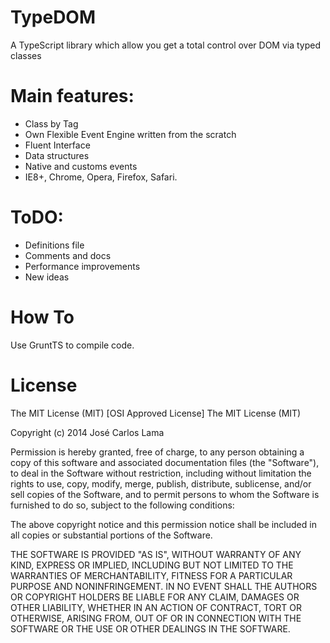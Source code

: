 TypeDOM
=======

A TypeScript library which allow you get a total control over DOM via typed classes


Main features:
=======
- Class by Tag
- Own Flexible Event Engine written from the scratch
- Fluent Interface
- Data structures
- Native and customs events
- IE8+, Chrome, Opera, Firefox, Safari.



ToDO:
=======

- Definitions file
- Comments and docs
- Performance improvements
- New ideas


How To
=======

 Use GruntTS to compile code. 



License
=======

The MIT License (MIT)
[OSI Approved License]
The MIT License (MIT)

Copyright (c) 2014 José Carlos Lama

Permission is hereby granted, free of charge, to any person obtaining a copy
of this software and associated documentation files (the "Software"), to deal
in the Software without restriction, including without limitation the rights
to use, copy, modify, merge, publish, distribute, sublicense, and/or sell
copies of the Software, and to permit persons to whom the Software is
furnished to do so, subject to the following conditions:

The above copyright notice and this permission notice shall be included in
all copies or substantial portions of the Software.

THE SOFTWARE IS PROVIDED "AS IS", WITHOUT WARRANTY OF ANY KIND, EXPRESS OR
IMPLIED, INCLUDING BUT NOT LIMITED TO THE WARRANTIES OF MERCHANTABILITY,
FITNESS FOR A PARTICULAR PURPOSE AND NONINFRINGEMENT. IN NO EVENT SHALL THE
AUTHORS OR COPYRIGHT HOLDERS BE LIABLE FOR ANY CLAIM, DAMAGES OR OTHER
LIABILITY, WHETHER IN AN ACTION OF CONTRACT, TORT OR OTHERWISE, ARISING FROM,
OUT OF OR IN CONNECTION WITH THE SOFTWARE OR THE USE OR OTHER DEALINGS IN
THE SOFTWARE.
